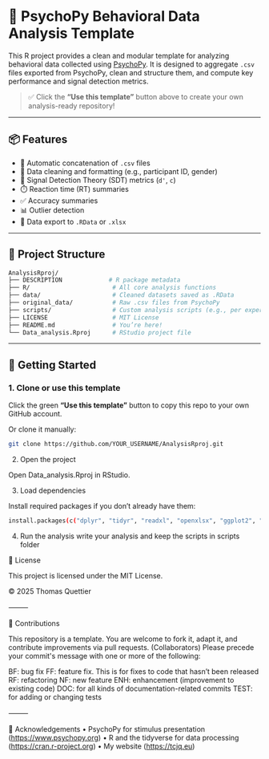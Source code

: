 # 🧠 PsychoPy Behavioral Data Analysis Template

This R project provides a clean and modular template for analyzing behavioral data collected using [PsychoPy](https://www.psychopy.org/). It is designed to aggregate `.csv` files exported from PsychoPy, clean and structure them, and compute key performance and signal detection metrics.

> ✅ Click the **“Use this template”** button above to create your own analysis-ready repository!

---

## 📦 Features

- 🔄 Automatic concatenation of `.csv` files
- 🧼 Data cleaning and formatting (e.g., participant ID, gender)
- 🧠 Signal Detection Theory (SDT) metrics (`d'`, `c`)
- ⏱️ Reaction time (RT) summaries
- ✅ Accuracy summaries
- 📊 Outlier detection
- 📁 Data export to `.RData` or `.xlsx`

---

## 📂 Project Structure
```bash
AnalysisRproj/
├── DESCRIPTION             # R package metadata
├── R/                       # All core analysis functions
├── data/                    # Cleaned datasets saved as .RData
├── original_data/           # Raw .csv files from PsychoPy
├── scripts/                 # Custom analysis scripts (e.g., per experiment)
├── LICENSE                  # MIT License
├── README.md                # You’re here!
└── Data_analysis.Rproj      # RStudio project file
```
---

## 🚀 Getting Started

### 1. Clone or use this template

Click the green **“Use this template”** button to copy this repo to your own GitHub account.

Or clone it manually:

```bash
git clone https://github.com/YOUR_USERNAME/AnalysisRproj.git
```
2. Open the project

Open Data_analysis.Rproj in RStudio.

3. Load dependencies

Install required packages if you don’t already have them:
```bash
install.packages(c("dplyr", "tidyr", "readxl", "openxlsx", "ggplot2", "afex", "emmeans", "effectsize", "devtools"))
```
4. Run the analysis
 write your analysis and keep the scripts in scripts folder
 
📄 License

This project is licensed under the MIT License.

© 2025 Thomas Quettier

⸻

🤝 Contributions

This repository is a template. You are welcome to fork it, adapt it, and contribute improvements via pull requests.
(Collaborators) Please precede your commit's message with one or more of the following:

BF: bug fix
FF: feature fix. This is for fixes to code that hasn’t been released
RF: refactoring
NF: new feature
ENH: enhancement (improvement to existing code)
DOC: for all kinds of documentation-related commits
TEST: for adding or changing tests

⸻

🧠 Acknowledgements
	•	PsychoPy for stimulus presentation (https://www.psychopy.org)
	•	R and the tidyverse for data processing (https://cran.r-project.org)
	•	My website (https://tcjq.eu)
